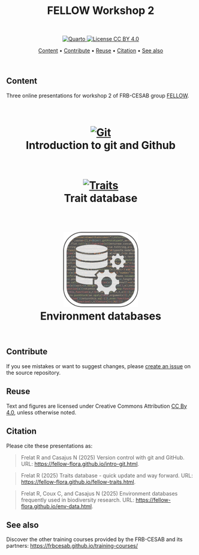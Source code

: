 <h1 align="center">
  <br>FELLOW Workshop 2<br>
</h1>

<br>

<p align="center">
  <a href="https://quarto.org/">
    <img src="https://img.shields.io/badge/Made%20with-Quarto-blue.svg" alt="Quarto">
  </a>
  <a href="https://choosealicense.com/licenses/cc-by-4.0/">
    <img src="https://img.shields.io/badge/License-CC%20BY%204.0-green.svg" alt="License CC BY 4.0">
  </a>
</p>



<p align="center">
  <a href="#content">Content</a> •
  <a href="#contribute">Contribute</a> •
  <a href="#reuse">Reuse</a> •
  <a href="#citation">Citation</a> •
  <a href="#see-also">See also</a>
</p>

<br>


## Content

Three online presentations for workshop 2 of FRB-CESAB group [FELLOW](https://www.fondationbiodiversite.fr/la-frb-en-action/programmes-et-projets/le-cesab/fellow/).


<h1 align="center">
  <br>
  <a href="https://fellow-flora.github.io/intro-git.html"><img src="img/git-logo.png" alt="Git" width="200"></a>
  <br>Introduction to git and Github<br>
</h1>


<h1 align="center">
  <br>
  <a href="https://fellow-flora.github.io/fellow-traits.html"><img src="img/fellow-logo.png" alt="Traits" width="200"></a>
  <br>Trait database<br>
</h1>


<h1 align="center">
  <br>
  <a href="https://fellow-flora.github.io/env-data.html"><img src="img/logo-dataenv-title.png" alt="Env" width="200"></a>
  <br>Environment databases<br>
</h1>



<br>

## Contribute

If you see mistakes or want to suggest changes, please [create an issue](https://github.com/FELLOW-flora/slides-ws2/issues/new) on the source repository.


## Reuse

Text and figures are licensed under Creative Commons Attribution [CC By 4.0](https://creativecommons.org/licenses/by/4.0/), unless otherwise noted.


## Citation

Please cite these presentations as:

> Frelat R and Casajus N (2025) Version control with git and GitHub. URL: <https://fellow-flora.github.io/intro-git.html>.  

> Frelat R (2025) Traits database - quick update and way forward. URL: <https://fellow-flora.github.io/fellow-traits.html>.  

> Frelat R, Coux C, and Casajus N (2025) Environment databases frequently used in biodiversity research. URL: <https://fellow-flora.github.io/env-data.html>.  


## See also

Discover the other training courses provided by the FRB-CESAB and its partners: <https://frbcesab.github.io/training-courses/>